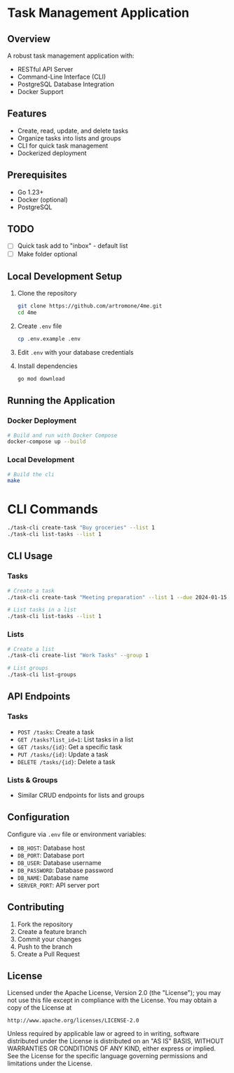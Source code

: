 # Task Management Application

## Overview

A robust task management application with:
- RESTful API Server
- Command-Line Interface (CLI)
- PostgreSQL Database Integration
- Docker Support

## Features

- Create, read, update, and delete tasks
- Organize tasks into lists and groups
- CLI for quick task management
- Dockerized deployment

## Prerequisites

- Go 1.23+
- Docker (optional)
- PostgreSQL

## TODO

- [ ] Quick task add to "inbox" - default list
- [ ] Make folder optional

## Local Development Setup

1. Clone the repository
   ```bash
   git clone https://github.com/artromone/4me.git
   cd 4me
   ```

2. Create `.env` file
   ```bash
   cp .env.example .env
   ```

3. Edit `.env` with your database credentials

4. Install dependencies
   ```bash
   go mod download
   ```

## Running the Application

### Docker Deployment
```bash
# Build and run with Docker Compose
docker-compose up --build
```

### Local Development
```bash
# Build the cli
make
```

# CLI Commands
```bash
./task-cli create-task "Buy groceries" --list 1
./task-cli list-tasks --list 1
```

## CLI Usage

### Tasks
```bash
# Create a task
./task-cli create-task "Meeting preparation" --list 1 --due 2024-01-15

# List tasks in a list
./task-cli list-tasks --list 1
```

### Lists
```bash
# Create a list
./task-cli create-list "Work Tasks" --group 1

# List groups
./task-cli list-groups
```

## API Endpoints

### Tasks
- `POST /tasks`: Create a task
- `GET /tasks?list_id=1`: List tasks in a list
- `GET /tasks/{id}`: Get a specific task
- `PUT /tasks/{id}`: Update a task
- `DELETE /tasks/{id}`: Delete a task

### Lists & Groups
- Similar CRUD endpoints for lists and groups

## Configuration

Configure via `.env` file or environment variables:
- `DB_HOST`: Database host
- `DB_PORT`: Database port
- `DB_USER`: Database username
- `DB_PASSWORD`: Database password
- `DB_NAME`: Database name
- `SERVER_PORT`: API server port

## Contributing

1. Fork the repository
2. Create a feature branch
3. Commit your changes
4. Push to the branch
5. Create a Pull Request

## License

Licensed under the Apache License, Version 2.0 (the "License");
you may not use this file except in compliance with the License.
You may obtain a copy of the License at

    http://www.apache.org/licenses/LICENSE-2.0

Unless required by applicable law or agreed to in writing, software
distributed under the License is distributed on an "AS IS" BASIS,
WITHOUT WARRANTIES OR CONDITIONS OF ANY KIND, either express or implied.
See the License for the specific language governing permissions and
limitations under the License.
